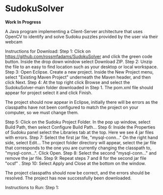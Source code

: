 # SudokuSolver
**Work In Progress**

A Java program implementing a Client-Server architecture that uses OpenCV to identify and solve Sudoku puzzles provided by the user via their webcam

Instructions for Download: 
Step 1: Click on https://github.com/rossmfadams/SudokuSolver and click the green code button. Inside the drop down window select Download ZIP. 
Step 2: Unzip the file to an easy to find location such as your desktop or local workspace. 
Step 3: Open Eclipse. Create a new project. Inside the New Project menu, select "Existing Maven Project" underneath the Maven header, and then click Next. 
Step 4: At the top right click Browse and select the SudokuSolver-main folder downloaded in Step 1. The pom.xml file should appear for project select it and click Finish. 

The project should now appear in Eclipse, initially there will be errors as the classpaths have not been configured to match the project on your computer, so we must change them. 

Step 5: Click on the Sudoku Project Folder. In the pop up window, select Build Path, then select Configure Build Path... 
Step 6: Inside the Properties of Sudoku panel select the Libraries tab at the top. Here we see 4 jar files with errors.
Step 7: Select the first jar file, "mysql-conn..." On the right hand side, select Edit... The project folder directory will appear, select the jar file that corresponds to the one you are currently changing the classpath to, "mysql-conn...". Click Open. 
Step 8: Select the second "mysql-conn..." and remove the jar file. 
Step 9: Repeat steps 7 and 8 for the second jar file "ocsf" .
Step 10: Select Apply and Close at the bottom on the window. 

The project classpaths should now be correct, and the errors should be resolved. The project has now successfully been downloaded. 

Instructions to Run: 
Step 1: 
